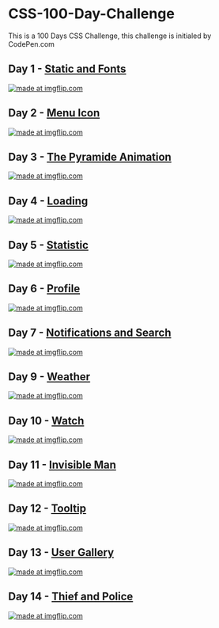# CSS-100-Day-Challenge
This is a 100 Days CSS Challenge, this challenge is initialed by CodePen.com 
## Day 1 - [Static and Fonts](https://github.com/wenyizag/CSS-100-Day-Challenge/tree/master/Day%201)
<a href="https://imgflip.com/gif/28smqe"><img src="https://i.imgflip.com/28smqe.gif" title="made at imgflip.com"/></a>

## Day 2 - [Menu Icon](https://github.com/wenyizag/CSS-100-Day-Challenge/tree/master/Day%202)
<a href="https://imgflip.com/gif/28sdoe"><img src="https://i.imgflip.com/28sdoe.gif" title="made at imgflip.com"/></a>

## Day 3 - [The Pyramide Animation](https://github.com/wenyizag/CSS-100-Day-Challenge/tree/master/Day%203)
<a href="https://imgflip.com/gif/2a7hrk"><img src="https://i.imgflip.com/2a7hrk.gif" title="made at imgflip.com"/></a>

## Day 4 - [Loading](https://github.com/wenyizag/CSS-100-Day-Challenge/tree/master/Day%204)
<a href="https://imgflip.com/gif/2a7kc6"><img src="https://i.imgflip.com/2a7kc6.gif" title="made at imgflip.com"/></a>

## Day 5 - [Statistic](https://github.com/wenyizag/CSS-100-Day-Challenge/tree/master/Day%205)
<a href="https://imgflip.com/gif/2a9x6y"><img src="https://i.imgflip.com/2a9x6y.gif" title="made at imgflip.com"/></a>

## Day 6 - [Profile](https://github.com/wenyizag/CSS-100-Day-Challenge/tree/master/Day%206)
<a href="https://imgflip.com/gif/2aacla"><img src="https://i.imgflip.com/2aacla.gif" title="made at imgflip.com"/></a>

## Day 7 - [Notifications and Search](https://github.com/wenyizag/CSS-100-Day-Challenge/tree/master/Day%207%20-%20Notifications)
<a href="https://imgflip.com/gif/2acxrx"><img src="https://i.imgflip.com/2acxrx.gif" title="made at imgflip.com"/></a>

## Day 9 - [Weather](https://github.com/wenyizag/CSS-100-Day-Challenge/tree/master/Day%209%20-%20Weather)
<a href="https://imgflip.com/gif/2aflbr"><img src="https://i.imgflip.com/2aflbr.gif" title="made at imgflip.com"/></a>

## Day 10 - [Watch](https://github.com/wenyizag/CSS-100-Day-Challenge/tree/master/Day%2010)
<a href="https://imgflip.com/gif/2and6t"><img src="https://i.imgflip.com/2and6t.gif" title="made at imgflip.com"/></a>


## Day 11 - [Invisible Man](https://github.com/wenyizag/CSS-100-Day-Challenge/tree/master/Day%2011)
<a href="https://imgflip.com/gif/2ao7oy"><img src="https://i.imgflip.com/2ao7oy.gif" title="made at imgflip.com"/></a>

## Day 12 - [Tooltip](https://github.com/wenyizag/CSS-100-Day-Challenge/tree/master/Day%2012%20-%20Tooltip)
<a href="https://imgflip.com/gif/2aoedu"><img src="https://i.imgflip.com/2aoedu.gif" title="made at imgflip.com"/></a>

## Day 13 - [User Gallery](https://github.com/wenyizag/CSS-100-Day-Challenge/tree/master/Day%2013%20-%20User%20Gallery)
<a href="https://imgflip.com/gif/2aqosb"><img src="https://i.imgflip.com/2aqosb.gif" title="made at imgflip.com"/></a>

## Day 14 - [Thief and Police](https://github.com/wenyizag/CSS-100-Day-Challenge/tree/master/Day%2014%20-%20Thief%20and%20police)
<a href="https://imgflip.com/gif/2atesn"><img src="https://i.imgflip.com/2atesn.gif" title="made at imgflip.com"/></a>

